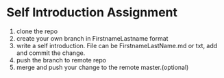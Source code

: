 # Self Introduction Assignment
1. clone the repo
2. create your own branch in FirstnameLastname format
3. write a self introduction. File can be FirstnameLastName.md or txt, add and commit the change.
4. push the branch to remote repo
5. merge and push your change to the remote master.(optional)


